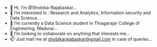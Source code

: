 - 👋 Hi, I’m @Shobika-Rajabaskar...
- 👀 I’m interested in : 
      Research and Analytics,
      Information security and
      Data Science...
- 🌱 I’m currently a Data Science student in Thiagarajar College of Engineering, Madurai...
- 💞️ I’m looking to collaborate on anything that interests me...
- 📫 Just mail me at shobikarajabaskar@gmail.com in case of queries...

<!---
Shobika-Rajabaskar/Shobika-Rajabaskar is a ✨ special ✨ repository because its `README.md` (this file) appears on your GitHub profile.
You can click the Preview link to take a look at your changes.
--->
